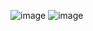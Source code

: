 ![image](https://github.com/user-attachments/assets/ab51f681-532d-4c6d-bef2-21acafc8edd2)
![image](https://github.com/user-attachments/assets/f8730fdf-114e-4958-9099-8eaefb1b2f59)
